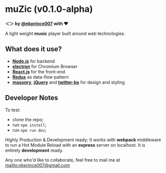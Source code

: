 **muZic** (v0.1.0-alpha)
========================
**＜＞ by [@nkprince007][6] with ❤**

A light weight **music** player built around web technologies.


What does it use?
-----------------
- [**Node.js**][1] for backend
- [**electron**][2] for Chromium Browser
- [**React.js**][3] for the front-end
- [**Redux**][4] as data-flow pattern
- [**masonry**][5], [**jQuery**][8] and [**twitter-bs**][7] for design and styling


Developer Notes
---------------
To test:
- clone the repo;
- run `npm install`;
- run `npm run dev`;

Highly Production & Development ready;
It works with **webpack** middleware to run a Hot Module Reload with an **express** server on localhost. It is entirely **development** ready.

Any one who'd like to collaborate, feel free to mail me at <mailto:nkprince007@gmail.com>


[1]: http://nodejs.org/en
[2]: http://electron.atom.io/
[3]: http://facebook.github.io/react/
[4]: http://redux.js.org/
[5]: http://masonry.desandro.com/
[6]: http://fb.com/naveen.007.prince/
[7]: http://getbootstrap.com/
[8]: http://jquery.com/
